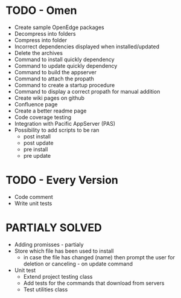 # TODO - Omen

   * Create sample OpenEdge packages
   * Decompress into folders
   * Compress into folder
   * Incorrect dependencies displayed when installed/updated
   * Delete the archives
   * Command to install quickly dependency
   * Command to update quickly dependency
   * Command to build the appserver
   * Command to attach the propath
   * Command to create a startup procedure
   * Command to display a correct propath for manual addition
   * Create wiki pages on github
   * Confluence page
   * Create a better readme page
   * Code coverage testing
   * Integration with Pacific AppServer (PAS)
   * Possibility to add scripts to be ran
       * post install
       * post update
       * pre install
       * pre update

# TODO - Every Version

   * Code comment
   * Write unit tests

# PARTIALY SOLVED
   * Adding promisses - partialy
   * Store which file has been used to install
      * in case the file has changed (name) then prompt the user for deletion or canceling - on update command
   * Unit test
      * Extend project testing class
      * Add tests for the commands that download from servers
      * Test utilities class
